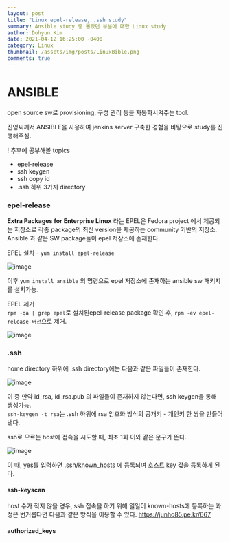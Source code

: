 ```yaml
---
layout: post
title: "Linux epel-release, .ssh study"
summary: Ansible study 중 몰랐던 부분에 대한 Linux study
author: Dohyun Kim
date: 2021-04-12 16:25:00 -0400
category: Linux
thumbnail: /assets/img/posts/LinuxBible.png
comments: true
---
```


# ANSIBLE

open source sw로 provisioning, 구성 관리 등을 자동화시켜주는 tool.

진영씨께서 ANSIBLE을 사용하여 jenkins server 구축한 경험을 바탕으로 study를 진행해주심.

! 추후에 공부해볼 topics
- epel-release
- ssh keygen
- ssh copy id
- .ssh 하위 3가지 directory

### epel-release
**Extra Packages for Enterprise Linux** 라는 EPEL은 Fedora project 에서 제공되는 저장소로 각종 package의 최신 version을 제공하는 community 기반의 저장소. Ansible 과 같은 SW package들이 epel 저장소에 존재한다.

EPEL 설치 - ```yum install epel-release```

![image](https://user-images.githubusercontent.com/72643027/114363160-16dd8680-9bb3-11eb-86ce-ca5691630197.png)

이후 ```yum install ansible``` 의 명령으로 epel 저장소에 존재하는 ansible sw 패키지를 설치가능. 

EPEL 제거  
```rpm -qa | grep epel```로 설치된epel-release package 확인 후, ```rpm -ev epel-release-버전```으로 제거.

![image](https://user-images.githubusercontent.com/72643027/114364320-3e811e80-9bb4-11eb-8c2d-7d5b6bb9472a.png)

### .ssh

home directory 하위에 .ssh directory에는 다음과 같은 파일들이 존재한다.

![image](https://user-images.githubusercontent.com/72643027/114365437-6de45b00-9bb5-11eb-968c-e56f56741360.png)

이 중 만약 id_rsa, id_rsa.pub 의 파일들이 존재하지 않는다면, ssh keygen을 통해 생성가능.  
```ssh-keygen -t rsa```는 .ssh 하위에 rsa 암호화 방식의 공개키 - 개인키 한 쌍을 만들어낸다.

ssh로 모르는 host에 접속을 시도할 때, 최초 1회 이와 같은 문구가 뜬다.

![image](https://user-images.githubusercontent.com/72643027/114366351-55287500-9bb6-11eb-81db-49804873af59.png)

이 때, yes를 입력하면 .ssh/known_hosts 에 등록되며 호스트 key 값을 등록하게 된다.

#### ssh-keyscan

host 수가 적지 않을 경우, ssh 접속을 하기 위해 일일이 known-hosts에 등록하는 과정은 번거롭다면 다음과 같은 방식을 이용할 수 있다.
https://junho85.pe.kr/667


#### authorized_keys

